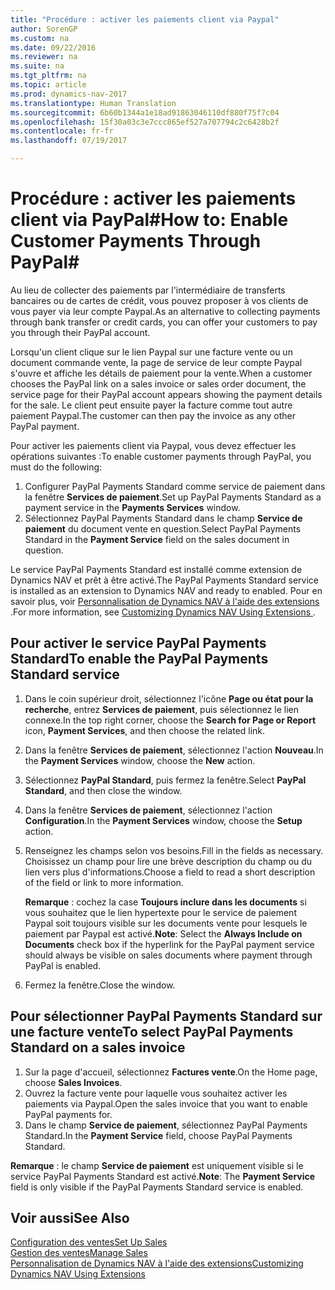 ```yaml
---
title: "Procédure : activer les paiements client via Paypal"
author: SorenGP
ms.custom: na
ms.date: 09/22/2016
ms.reviewer: na
ms.suite: na
ms.tgt_pltfrm: na
ms.topic: article
ms.prod: dynamics-nav-2017
ms.translationtype: Human Translation
ms.sourcegitcommit: 6b60b1344a1e18ad91863046110df880f75f7c04
ms.openlocfilehash: 15f30a03c3e7ccc865ef527a707794c2c6428b2f
ms.contentlocale: fr-fr
ms.lasthandoff: 07/19/2017

---
```


# <a name="how-to-enable-customer-payments-through-paypal"></a><span data-ttu-id="1250b-102">Procédure : activer les paiements client via PayPal#</span><span class="sxs-lookup"><span data-stu-id="1250b-102">How to: Enable Customer Payments Through PayPal#</span></span>
<span data-ttu-id="1250b-103">Au lieu de collecter des paiements par l'intermédiaire de transferts bancaires ou de cartes de crédit, vous pouvez proposer à vos clients de vous payer via leur compte Paypal.</span><span class="sxs-lookup"><span data-stu-id="1250b-103">As an alternative to collecting payments through bank transfer or credit cards, you can offer your customers to pay you through their PayPal account.</span></span>

<span data-ttu-id="1250b-104">Lorsqu'un client clique sur le lien Paypal sur une facture vente ou un document commande vente, la page de service de leur compte Paypal s'ouvre et affiche les détails de paiement pour la vente.</span><span class="sxs-lookup"><span data-stu-id="1250b-104">When a customer chooses the PayPal link on a sales invoice or sales order document, the service page for their PayPal account appears showing the payment details for the sale.</span></span> <span data-ttu-id="1250b-105">Le client peut ensuite payer la facture comme tout autre paiement Paypal.</span><span class="sxs-lookup"><span data-stu-id="1250b-105">The customer can then pay the invoice as any other PayPal payment.</span></span>

<span data-ttu-id="1250b-106">Pour activer les paiements client via Paypal, vous devez effectuer les opérations suivantes :</span><span class="sxs-lookup"><span data-stu-id="1250b-106">To enable customer payments through PayPal, you must do the following:</span></span>

1. <span data-ttu-id="1250b-107">Configurer PayPal Payments Standard comme service de paiement dans la fenêtre **Services de paiement**.</span><span class="sxs-lookup"><span data-stu-id="1250b-107">Set up PayPal Payments Standard as a payment service in the **Payments Services** window.</span></span>
2. <span data-ttu-id="1250b-108">Sélectionnez PayPal Payments Standard dans le champ **Service de paiement** du document vente en question.</span><span class="sxs-lookup"><span data-stu-id="1250b-108">Select PayPal Payments Standard in the **Payment Service** field on the sales document in question.</span></span>

<span data-ttu-id="1250b-109">Le service PayPal Payments Standard est installé comme extension de Dynamics NAV et prêt à être activé.</span><span class="sxs-lookup"><span data-stu-id="1250b-109">The PayPal Payments Standard service is installed as an extension to Dynamics NAV and ready to enabled.</span></span> <span data-ttu-id="1250b-110">Pour en savoir plus, voir [Personnalisation de Dynamics NAV à l'aide des extensions ](ui-extensions.md).</span><span class="sxs-lookup"><span data-stu-id="1250b-110">For more information, see [Customizing Dynamics NAV Using Extensions ](ui-extensions.md).</span></span>

## <a name="to-enable-the-paypal-payments-standard-service"></a><span data-ttu-id="1250b-111">Pour activer le service PayPal Payments Standard</span><span class="sxs-lookup"><span data-stu-id="1250b-111">To enable the PayPal Payments Standard service</span></span>
1. <span data-ttu-id="1250b-112">Dans le coin supérieur droit, sélectionnez l'icône **Page ou état pour la recherche**, entrez **Services de paiement**, puis sélectionnez le lien connexe.</span><span class="sxs-lookup"><span data-stu-id="1250b-112">In the top right corner, choose the **Search for Page or Report** icon, **Payment Services**, and then choose the related link.</span></span>  
2. <span data-ttu-id="1250b-113">Dans la fenêtre **Services de paiement**, sélectionnez l'action **Nouveau**.</span><span class="sxs-lookup"><span data-stu-id="1250b-113">In the **Payment Services** window, choose the **New** action.</span></span>
3. <span data-ttu-id="1250b-114">Sélectionnez **PayPal Standard**, puis fermez la fenêtre.</span><span class="sxs-lookup"><span data-stu-id="1250b-114">Select **PayPal Standard**, and then close the window.</span></span>
4. <span data-ttu-id="1250b-115">Dans la fenêtre **Services de paiement**, sélectionnez l'action **Configuration**.</span><span class="sxs-lookup"><span data-stu-id="1250b-115">In the **Payment Services** window, choose the **Setup** action.</span></span>
5. <span data-ttu-id="1250b-116">Renseignez les champs selon vos besoins.</span><span class="sxs-lookup"><span data-stu-id="1250b-116">Fill in the fields as necessary.</span></span> <span data-ttu-id="1250b-117">Choisissez un champ pour lire une brève description du champ ou du lien vers plus d'informations.</span><span class="sxs-lookup"><span data-stu-id="1250b-117">Choose a field to read a short description of the field or link to more information.</span></span>

    <span data-ttu-id="1250b-118">**Remarque** : cochez la case **Toujours inclure dans les documents** si vous souhaitez que le lien hypertexte pour le service de paiement Paypal soit toujours visible sur les documents vente pour lesquels le paiement par Paypal est activé.</span><span class="sxs-lookup"><span data-stu-id="1250b-118">**Note**: Select the **Always Include on Documents** check box if the hyperlink for the PayPal payment service should always be visible on sales documents where payment through PayPal is enabled.</span></span>

6. <span data-ttu-id="1250b-119">Fermez la fenêtre.</span><span class="sxs-lookup"><span data-stu-id="1250b-119">Close the window.</span></span>

## <a name="to-select-paypal-payments-standard-on-a-sales-invoice"></a><span data-ttu-id="1250b-120">Pour sélectionner PayPal Payments Standard sur une facture vente</span><span class="sxs-lookup"><span data-stu-id="1250b-120">To select PayPal Payments Standard on a sales invoice</span></span>
1. <span data-ttu-id="1250b-121">Sur la page d'accueil, sélectionnez **Factures vente**.</span><span class="sxs-lookup"><span data-stu-id="1250b-121">On the Home page, choose **Sales Invoices**.</span></span>
2. <span data-ttu-id="1250b-122">Ouvrez la facture vente pour laquelle vous souhaitez activer les paiements via Paypal.</span><span class="sxs-lookup"><span data-stu-id="1250b-122">Open the sales invoice that you want to enable PayPal payments for.</span></span>
3. <span data-ttu-id="1250b-123">Dans le champ **Service de paiement**, sélectionnez PayPal Payments Standard.</span><span class="sxs-lookup"><span data-stu-id="1250b-123">In the **Payment Service** field, choose PayPal Payments Standard.</span></span>

<span data-ttu-id="1250b-124">**Remarque** : le champ **Service de paiement** est uniquement visible si le service PayPal Payments Standard est activé.</span><span class="sxs-lookup"><span data-stu-id="1250b-124">**Note**: The **Payment Service** field is only visible if the PayPal Payments Standard service is enabled.</span></span>   

## <a name="see-also"></a><span data-ttu-id="1250b-125">Voir aussi</span><span class="sxs-lookup"><span data-stu-id="1250b-125">See Also</span></span>  
[<span data-ttu-id="1250b-126">Configuration des ventes</span><span class="sxs-lookup"><span data-stu-id="1250b-126">Set Up Sales</span></span>](sales-setup-sales.md)  
[<span data-ttu-id="1250b-127">Gestion des ventes</span><span class="sxs-lookup"><span data-stu-id="1250b-127">Manage Sales</span></span>](sales-manage-sales.md)  
[<span data-ttu-id="1250b-128">Personnalisation de Dynamics NAV à l'aide des extensions</span><span class="sxs-lookup"><span data-stu-id="1250b-128">Customizing Dynamics NAV Using Extensions</span></span>](ui-extensions.md)

